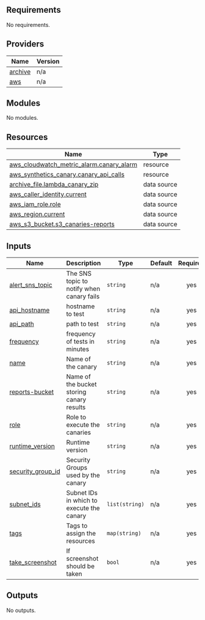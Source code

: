 <!-- BEGIN_TF_DOCS -->
## Requirements

No requirements.

## Providers

| Name | Version |
|------|---------|
| <a name="provider_archive"></a> [archive](#provider\_archive) | n/a |
| <a name="provider_aws"></a> [aws](#provider\_aws) | n/a |

## Modules

No modules.

## Resources

| Name | Type |
|------|------|
| [aws_cloudwatch_metric_alarm.canary_alarm](https://registry.terraform.io/providers/hashicorp/aws/latest/docs/resources/cloudwatch_metric_alarm) | resource |
| [aws_synthetics_canary.canary_api_calls](https://registry.terraform.io/providers/hashicorp/aws/latest/docs/resources/synthetics_canary) | resource |
| [archive_file.lambda_canary_zip](https://registry.terraform.io/providers/hashicorp/archive/latest/docs/data-sources/file) | data source |
| [aws_caller_identity.current](https://registry.terraform.io/providers/hashicorp/aws/latest/docs/data-sources/caller_identity) | data source |
| [aws_iam_role.role](https://registry.terraform.io/providers/hashicorp/aws/latest/docs/data-sources/iam_role) | data source |
| [aws_region.current](https://registry.terraform.io/providers/hashicorp/aws/latest/docs/data-sources/region) | data source |
| [aws_s3_bucket.s3_canaries-reports](https://registry.terraform.io/providers/hashicorp/aws/latest/docs/data-sources/s3_bucket) | data source |

## Inputs

| Name | Description | Type | Default | Required |
|------|-------------|------|---------|:--------:|
| <a name="input_alert_sns_topic"></a> [alert\_sns\_topic](#input\_alert\_sns\_topic) | The SNS topic to notify when canary fails | `string` | n/a | yes |
| <a name="input_api_hostname"></a> [api\_hostname](#input\_api\_hostname) | hostname to test | `string` | n/a | yes |
| <a name="input_api_path"></a> [api\_path](#input\_api\_path) | path to test | `string` | n/a | yes |
| <a name="input_frequency"></a> [frequency](#input\_frequency) | frequency of tests in minutes | `string` | n/a | yes |
| <a name="input_name"></a> [name](#input\_name) | Name of the canary | `string` | n/a | yes |
| <a name="input_reports-bucket"></a> [reports-bucket](#input\_reports-bucket) | Name of the bucket storing canary results | `string` | n/a | yes |
| <a name="input_role"></a> [role](#input\_role) | Role to execute the canaries | `string` | n/a | yes |
| <a name="input_runtime_version"></a> [runtime\_version](#input\_runtime\_version) | Runtime version | `string` | n/a | yes |
| <a name="input_security_group_id"></a> [security\_group\_id](#input\_security\_group\_id) | Security Groups used by the canary | `string` | n/a | yes |
| <a name="input_subnet_ids"></a> [subnet\_ids](#input\_subnet\_ids) | Subnet IDs in which to execute the canary | `list(string)` | n/a | yes |
| <a name="input_tags"></a> [tags](#input\_tags) | Tags to assign the resources | `map(string)` | n/a | yes |
| <a name="input_take_screenshot"></a> [take\_screenshot](#input\_take\_screenshot) | If screenshot should be taken | `bool` | n/a | yes |

## Outputs

No outputs.
<!-- END_TF_DOCS -->